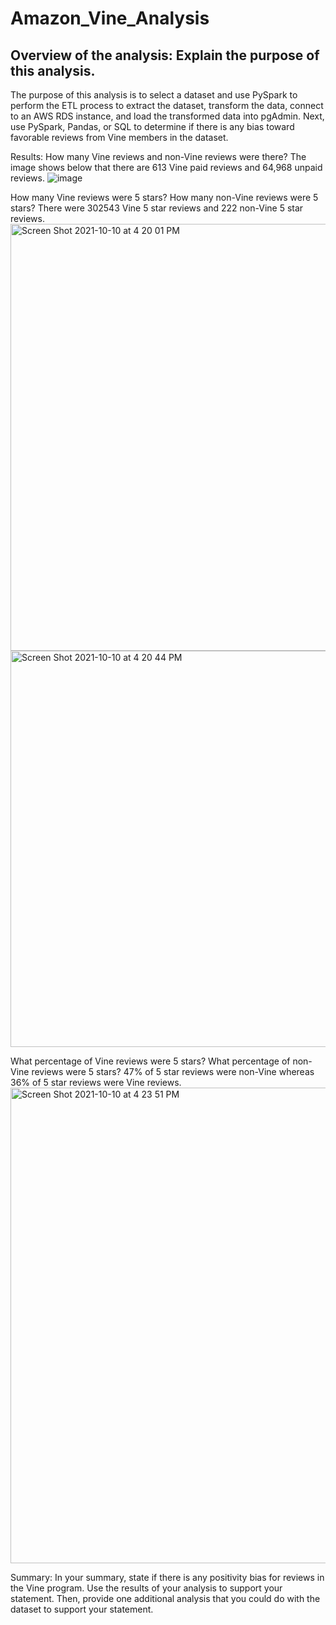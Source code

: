 # Amazon_Vine_Analysis
## Overview of the analysis: Explain the purpose of this analysis.
The purpose of this analysis is to select a dataset and use PySpark to perform the ETL process to extract the dataset, transform the data, connect to an AWS RDS instance, and load the transformed data into pgAdmin. Next, use PySpark, Pandas, or SQL to determine if there is any bias toward favorable reviews from Vine members in the dataset.

Results: 
How many Vine reviews and non-Vine reviews were there?
The image shows below that there are 613 Vine paid reviews and 64,968 unpaid reviews.
![image](https://user-images.githubusercontent.com/86024512/136711798-57de3a11-d16a-4c12-b04f-1d7d74ca79a0.png)


How many Vine reviews were 5 stars? How many non-Vine reviews were 5 stars?
There were 302543 Vine 5 star reviews and 222 non-Vine 5 star reviews.
<img width="683" alt="Screen Shot 2021-10-10 at 4 20 01 PM" src="https://user-images.githubusercontent.com/86024512/136711897-13ddc746-4d62-4b4a-a508-49e65627f885.png">
<img width="634" alt="Screen Shot 2021-10-10 at 4 20 44 PM" src="https://user-images.githubusercontent.com/86024512/136711915-8c205904-9cee-4136-b71d-762c3289bd68.png">


What percentage of Vine reviews were 5 stars? What percentage of non-Vine reviews were 5 stars?
47% of 5 star reviews were non-Vine whereas 36% of 5 star reviews were Vine reviews.
<img width="761" alt="Screen Shot 2021-10-10 at 4 23 51 PM" src="https://user-images.githubusercontent.com/86024512/136711992-44f2f39e-3025-4a0f-b0bc-436be4b8ab24.png">


Summary: In your summary, state if there is any positivity bias for reviews in the Vine program. Use the results of your analysis to support your statement. Then, provide one additional analysis that you could do with the dataset to support your statement.
